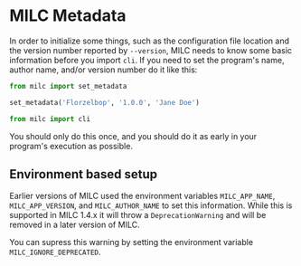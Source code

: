 # MILC Metadata

In order to initialize some things, such as the configuration file location and the version number reported by `--version`, MILC needs to know some basic information before you import `cli`. If you need to set the program's name, author name, and/or version number do it like this:

```python
from milc import set_metadata

set_metadata('Florzelbop', '1.0.0', 'Jane Doe')

from milc import cli
```

You should only do this once, and you should do it as early in your program's execution as possible.

## Environment based setup

Earlier versions of MILC used the environment variables `MILC_APP_NAME`, `MILC_APP_VERSION`, and `MILC_AUTHOR_NAME` to set this information. While this is supported in MILC 1.4.x it will throw a `DeprecationWarning` and will be removed in a later version of MILC.

You can supress this warning by setting the environment variable `MILC_IGNORE_DEPRECATED`.
